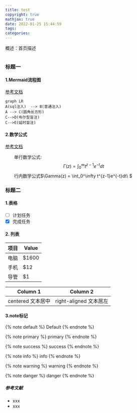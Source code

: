 ```yaml
---
title: test
copyright: true
mathjax: true
date: 2022-01-25 15:44:59
tags:
categories:
---
```


概述：首页描述

![]()

<!--more-->

### 标题一

#### 1.Mermaid流程图

[参考文档](https://mermaidjs.github.io/#/flowchart?id=graph)

~~~mermaid
graph LR
A(sql注入)  --> B(普通注入)
A --> C(圆角长方形)
C-->D(布尔型盲注)
C-->E(延时盲注)
~~~

#### 2.数学公式

[参考文档](https://khan.github.io/KaTeX/)

&emsp;&emsp;单行数学公式:
$$
\Gamma(z) = \int_0^\infty t^{z-1}e^{-t}dt\
$$
&emsp;&emsp;行内数学公式$\Gamma(z) = \int_0^\infty t^{z-1}e^{-t}dt\ $
					
				
			

### 标题二

#### 1.表格



- [ ] 计划任务
- [x] 完成任务

#### 2. 列表

| 项目 | Value |
| ---- | ----- |
| 电脑 | $1600 |
| 手机 | $12   |
| 导管 | $1    |

|     Column 1      |               Column 2 |
| :---------------: | --------------------- |
| centered 文本居中 | right-aligned 文本居左 |



#### 3.note标记

{% note  default %}
Default
{% endnote %}

{% note  primary %}
primary
{% endnote %}

{% note  success %}
success
{% endnote %}

{% note  info %}
info
{% endnote %}

{% note  warning %}
warning
{% endnote %}

{% note  danger %}
danger
{% endnote %}





##### 参考文献

- xxx
- xxx